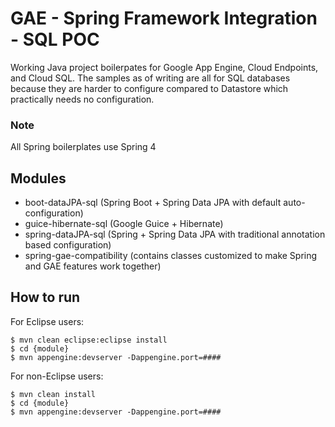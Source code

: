 GAE - Spring Framework Integration - SQL POC
==================

Working Java project boilerpates for Google App Engine, Cloud Endpoints, and Cloud SQL.
The samples as of writing are all for SQL databases because they are harder to configure
compared to Datastore which practically needs no configuration.

### Note
All Spring boilerplates use Spring 4


## Modules
*	boot-dataJPA-sql			(Spring Boot + Spring Data JPA with default auto-configuration)
*   guice-hibernate-sql 		(Google Guice + Hibernate)
*	spring-dataJPA-sql			(Spring + Spring Data JPA with traditional annotation based configuration)
*	spring-gae-compatibility	(contains classes customized to make Spring and GAE features work together)

## How to run
For Eclipse users:

	$ mvn clean eclipse:eclipse install
	$ cd {module}
	$ mvn appengine:devserver -Dappengine.port=#### 
	
For non-Eclipse users:

	$ mvn clean install
	$ cd {module}
	$ mvn appengine:devserver -Dappengine.port=#### 

